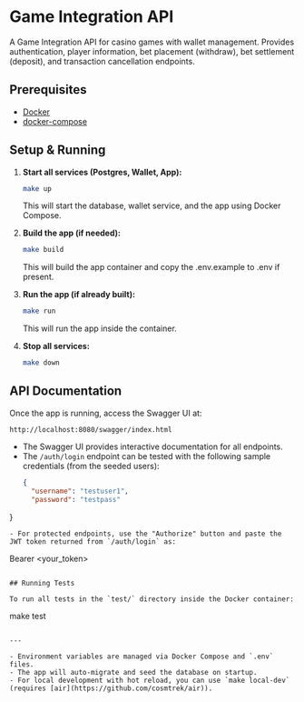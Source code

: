 # Game Integration API

A Game Integration API for casino games with wallet management. Provides authentication, player information, bet placement (withdraw), bet settlement (deposit), and transaction cancellation endpoints.

## Prerequisites
- [Docker](https://www.docker.com/)
- [docker-compose](https://docs.docker.com/compose/)

## Setup & Running

1. **Start all services (Postgres, Wallet, App):**
   ```sh
   make up
   ```
   This will start the database, wallet service, and the app using Docker Compose.

2. **Build the app (if needed):**
   ```sh
   make build
   ```
   This will build the app container and copy the .env.example to .env if present.

3. **Run the app (if already built):**
   ```sh
   make run
   ```
   This will run the app inside the container.

4. **Stop all services:**
   ```sh
   make down
   ```

## API Documentation

Once the app is running, access the Swagger UI at:

```
http://localhost:8080/swagger/index.html
```

- The Swagger UI provides interactive documentation for all endpoints.
- The `/auth/login` endpoint can be tested with the following sample credentials (from the seeded users):
  ```json
  {
    "username": "testuser1",
    "password": "testpass"
}
```
- For protected endpoints, use the "Authorize" button and paste the JWT token returned from `/auth/login` as:
  ```
  Bearer <your_token>
```

## Running Tests

To run all tests in the `test/` directory inside the Docker container:

```
make test
```

---

- Environment variables are managed via Docker Compose and `.env` files.
- The app will auto-migrate and seed the database on startup.
- For local development with hot reload, you can use `make local-dev` (requires [air](https://github.com/cosmtrek/air)).
